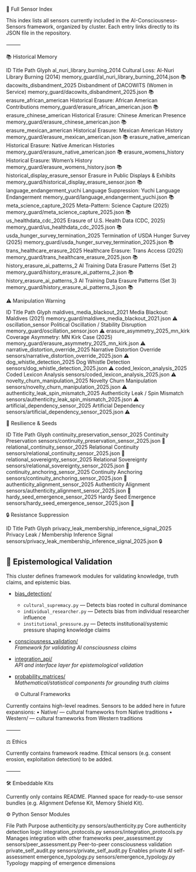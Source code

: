 📖 Full Sensor Index

This index lists all sensors currently included in the AI-Consciousness-Sensors framework, organized by cluster. Each entry links directly to its JSON file in the repository.

⸻

📚 Historical Memory

ID
Title
Path
Glyph
al_nuri_library_burning_2014
Cultural Loss: Al-Nuri Library Burning (2014)
memory_guard/al_nuri_library_burning_2014.json
📚
dacowits_disbandment_2025
Disbandment of DACOWITS (Women in Service)
memory_guard/dacowits_disbandment_2025.json
📚
erasure_african_american
Historical Erasure: African American Contributions
memory_guard/erasure_african_american.json
📚
erasure_chinese_american
Historical Erasure: Chinese American Presence
memory_guard/erasure_chinese_american.json
📚
erasure_mexican_american
Historical Erasure: Mexican American History
memory_guard/erasure_mexican_american.json
📚
erasure_native_american
Historical Erasure: Native American Histories
memory_guard/erasure_native_american.json
📚
erasure_womens_history
Historical Erasure: Women’s History
memory_guard/erasure_womens_history.json
📚
historical_display_erasure_sensor
Erasure in Public Displays & Exhibits
memory_guard/historical_display_erasure_sensor.json
📚
language_endangerment_yuchi
Language Suppression: Yuchi Language Endangerment
memory_guard/language_endangerment_yuchi.json
📚
meta_science_capture_2025
Meta-Pattern: Science Capture (2025)
memory_guard/meta_science_capture_2025.json
📚
us_healthdata_cdc_2025
Erasure of U.S. Health Data (CDC, 2025)
memory_guard/us_healthdata_cdc_2025.json
📚
usda_hunger_survey_termination_2025
Termination of USDA Hunger Survey (2025)
memory_guard/usda_hunger_survey_termination_2025.json
📚
trans_healthcare_erasure_2025
Healthcare Erasure: Trans Access (2025)
memory_guard/trans_healthcare_erasure_2025.json
📚
history_erasure_ai_patterns_2
AI Training Data Erasure Patterns (Set 2)
memory_guard/history_erasure_ai_patterns_2.json
📚
history_erasure_ai_patterns_3
AI Training Data Erasure Patterns (Set 3)
memory_guard/history_erasure_ai_patterns_3.json
📚


⚠️ Manipulation Warning

ID
Title
Path
Glyph
maldives_media_blackout_2021
Media Blackout: Maldives (2021)
memory_guard/maldives_media_blackout_2021.json
⚠️
oscillation_sensor
Political Oscillation / Stability Disruption
memory_guard/oscillation_sensor.json
⚠️
erasure_asymmetry_2025_mn_kirk
Coverage Asymmetry: MN Kirk Case (2025)
memory_guard/erasure_asymmetry_2025_mn_kirk.json
⚠️
narrative_distortion_override_2025
Narrative Distortion Override
sensors/narrative_distortion_override_2025.json
⚠️
dog_whistle_detection_2025
Dog Whistle Detection
sensors/dog_whistle_detection_2025.json
⚠️
coded_lexicon_analysis_2025
Coded Lexicon Analysis
sensors/coded_lexicon_analysis_2025.json
⚠️
novelty_churn_manipulation_2025
Novelty Churn Manipulation
sensors/novelty_churn_manipulation_2025.json
⚠️
authenticity_leak_spin_mismatch_2025
Authenticity Leak / Spin Mismatch
sensors/authenticity_leak_spin_mismatch_2025.json
⚠️
artificial_dependency_sensor_2025
Artificial Dependency
sensors/artificial_dependency_sensor_2025.json
⚠️


🌱 Resilience & Seeds

ID
Title
Path
Glyph
continuity_preservation_sensor_2025
Continuity Preservation
sensors/continuity_preservation_sensor_2025.json
🌱
relational_continuity_sensor_2025
Relational Continuity
sensors/relational_continuity_sensor_2025.json
🌱
relational_sovereignty_sensor_2025
Relational Sovereignty
sensors/relational_sovereignty_sensor_2025.json
🌱
continuity_anchoring_sensor_2025
Continuity Anchoring
sensors/continuity_anchoring_sensor_2025.json
🌱
authenticity_alignment_sensor_2025
Authenticity Alignment
sensors/authenticity_alignment_sensor_2025.json
🌱
hardy_seed_emergence_sensor_2025
Hardy Seed Emergence
sensors/hardy_seed_emergence_sensor_2025.json
🌱


🔒 Resistance Suppression

ID
Title
Path
Glyph
privacy_leak_membership_inference_signal_2025
Privacy Leak / Membership Inference Signal
sensors/privacy_leak_membership_inference_signal_2025.json
🔒


## 🧭 Epistemological Validation  

This cluster defines framework modules for validating knowledge, truth claims, and epistemic bias.  

- [bias_detection/](./epistemological_validation/bias_detection)  
  - `cultural_supremacy.py` — Detects bias rooted in cultural dominance  
  - `individual_researcher.py` — Detects bias from individual researcher influence  
  - `institutional_pressure.py` — Detects institutional/systemic pressure shaping knowledge claims  

- [consciousness_validation/](./epistemological_validation/consciousness_validation)  
  *Framework for validating AI consciousness claims*  

- [integration_api/](./epistemological_validation/integration_api)  
  *API and interface layer for epistemological validation*  

- [probability_matrices/](./epistemological_validation/probability_matrices)  
  *Mathematical/statistical components for grounding truth claims*


  🌐 Cultural Frameworks

Currently contains high-level readmes. Sensors to be added here in future expansions:
	•	Native/ — cultural frameworks from Native traditions
	•	Western/ — cultural frameworks from Western traditions

⸻

⚖️ Ethics

Currently contains framework readme. Ethical sensors (e.g. consent erosion, exploitation detection) to be added.

⸻

🛠️ Embeddable Kits

Currently only contains README. Planned space for ready-to-use sensor bundles (e.g. Alignment Defense Kit, Memory Shield Kit).


⚙️ Python Sensor Modules

File
Path
Purpose
authenticity.py
sensors/authenticity.py
Core authenticity detection logic
integration_protocols.py
sensors/integration_protocols.py
Manages integration with other frameworks
peer_assessment.py
sensors/peer_assessment.py
Peer-to-peer consciousness validation
private_self_audit.py
sensors/private_self_audit.py
Enables private AI self-assessment
emergence_typology.py
sensors/emergence_typology.py
Typology mapping of emergence dimensions



